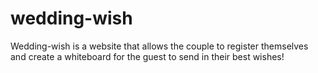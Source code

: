 # wedding-wish
Wedding-wish is a website that allows the couple to register themselves and create a whiteboard for the guest to send in their best wishes!  
